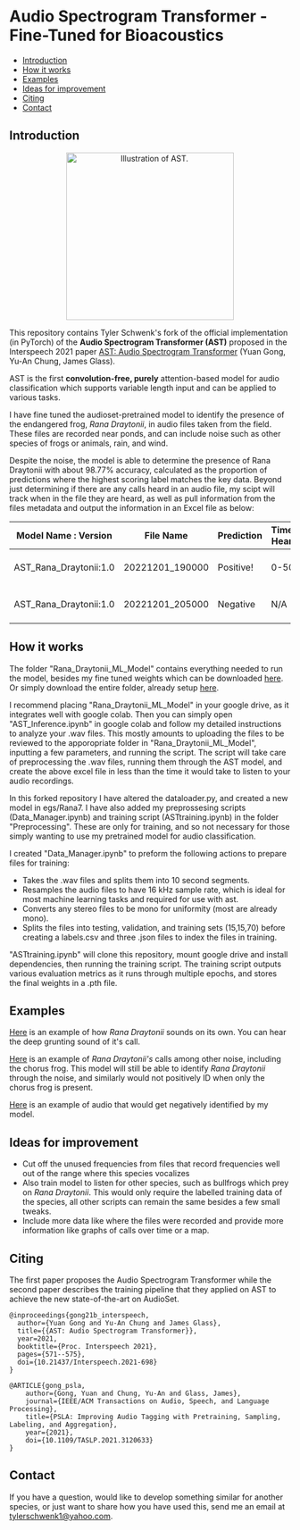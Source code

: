 
# Audio Spectrogram Transformer - Fine-Tuned for Bioacoustics
 - [Introduction](#Introduction)
 - [How it works](#How-it-works)
 - [Examples](#Examples)
 - [Ideas for improvement](#Ideas-for-improvement)
 - [Citing](#Citing)  
 - [Contact](#Contact)

## Introduction  

<p align="center"><img src="https://github.com/YuanGongND/ast/blob/master/ast.png?raw=true" alt="Illustration of AST." width="300"/></p>

This repository contains Tyler Schwenk's fork of the official implementation (in PyTorch) of the **Audio Spectrogram Transformer (AST)** proposed in the Interspeech 2021 paper [AST: Audio Spectrogram Transformer](https://arxiv.org/abs/2104.01778) (Yuan Gong, Yu-An Chung, James Glass).  

AST is the first **convolution-free, purely** attention-based model for audio classification which supports variable length input and can be applied to various tasks. 

I have fine tuned the audioset-pretrained model to identify the presence of the endangered frog, *Rana Draytonii*, in audio files taken from the field. These files are recorded near ponds, and can include noise such as other species of frogs or animals, rain, and wind.

Despite the noise, the model is able to determine the presence of Rana Draytonii with about 98.77% accuracy, calculated as the proportion of predictions where the highest scoring label matches the key data. Beyond just determining if there are any calls heard in an audio file, my scipt will track when in the file they are heard, as well as pull information from the files metadata and output the information in an Excel file as below:

| Model Name : Version | File Name     | Prediction | Times Heard | Device ID               | Timestamp                  | Temperature | Review Date |
|----------------------|---------------|------------|-------------|-------------------------|----------------------------|-------------|-------------|
| AST_Rana_Draytonii:1.0 | 20221201_190000 | Positive!   | 0-50         | AudioMoth 249BC30461CBB1E6 | 19:00:00 01/12/2022 (UTC-8) | 9.3C        | 2023-07-22  |
| AST_Rana_Draytonii:1.0 | 20221201_205000 | Negative   | N/A         | AudioMoth 249BC30461CBB1E6 | 20:50:00 01/12/2022 (UTC-8) | 9.1C        | 2023-07-22  |



## How it works
The folder "Rana_Draytonii_ML_Model" contains everything needed to run the model, besides my fine tuned weights which can be downloaded [here](https://www.dropbox.com/scl/fi/xq8ig3mg8di58u5aq4zhr/best_audio_model_V2.pth?rlkey=fbi8wbrepehkrtj6t4dnby9gi&dl=0). Or simply download the entire folder, already setup [here](https://www.dropbox.com/scl/fi/03y4wnuui8uodvtboaayr/Rana_Draytonii_ML_Model-20230921T092906Z-001.zip?rlkey=emfsq3rtz2av68j41by7ce13j&dl=0).

I recommend placing "Rana_Draytonii_ML_Model" in your google drive, as it integrates well with google colab. Then you can simply open "AST_Inference.ipynb" in google colab and follow my detailed instructions to analyze your .wav files. This mostly amounts to uploading the files to be reviewed to the apporopriate folder in "Rana_Draytonii_ML_Model", inputting a few parameters, and running the script. The script will take care of preprocessing the .wav files, running them through the AST model, and create the above excel file in less than the time it would take to listen to your audio recordings.

In this forked repository I have altered the dataloader.py, and created a new model in egs/Rana7. I have also added my preprossesing scripts (Data_Manager.ipynb) and training script (ASTtraining.ipynb) in the folder "Preprocessing". These are only for training, and so not necessary for those simply wanting to use my pretrained model for audio classification.

I created "Data_Manager.ipynb" to preform the following actions to prepare files for training:
* Takes the .wav files and splits them into 10 second segments.
* Resamples the audio files to have 16 kHz sample rate, which is ideal for most machine learning tasks and required for use with ast.
* Converts any stereo files to be mono for uniformity (most are already mono).
* Splits the files into testing, validation, and training sets (15,15,70) before creating a labels.csv and three .json files to index the files in training. 

"ASTtraining.ipynb" will clone this repository, mount google drive and install dependencies, then running the training script. The training script outputs various evaluation metrics as it runs through multiple epochs, and stores the final weights in a .pth file.

## Examples

[Here](https://www.dropbox.com/scl/fi/p6hlxqsvh2j8n0scx2p2b/Rana-draytonii-2.wav?rlkey=a54489e3rv236g6swcfbog51q&dl=0) is an example of how *Rana Draytonii* sounds on its own. You can hear the deep grunting sound of it's call.

[Here](https://www.dropbox.com/scl/fi/9l9lsf725zdtf6ci24oip/Pseudacris-and-Rana-3.wav?rlkey=yy6rvxh54h4ylebrqv0xew56b&dl=0) is an example of *Rana Draytonii's* calls among other noise, including the chorus frog. This model will still be able to identify *Rana Draytonii* through the noise, and similarly would not positively ID when only the chorus frog is present.

[Here](https://www.youtube.com/watch?v=dQw4w9WgXcQ) is an example of audio that would get negatively identified by my model.


## Ideas for improvement
* Cut off the unused frequencies from files that record frequencies well out of the range where this species vocalizes
* Also train model to listen for other species, such as bullfrogs which prey on *Rana Draytonii*. This would only require the labelled training data of the species, all other scripts can remain the same besides a few small tweaks.
* Include more data like where the files were recorded and provide more information like graphs of calls over time or a map.

## Citing  
The first paper proposes the Audio Spectrogram Transformer while the second paper describes the training pipeline that they applied on AST to achieve the new state-of-the-art on AudioSet.   
```  
@inproceedings{gong21b_interspeech,
  author={Yuan Gong and Yu-An Chung and James Glass},
  title={{AST: Audio Spectrogram Transformer}},
  year=2021,
  booktitle={Proc. Interspeech 2021},
  pages={571--575},
  doi={10.21437/Interspeech.2021-698}
}
```  
```  
@ARTICLE{gong_psla, 
    author={Gong, Yuan and Chung, Yu-An and Glass, James},  
    journal={IEEE/ACM Transactions on Audio, Speech, and Language Processing},   
    title={PSLA: Improving Audio Tagging with Pretraining, Sampling, Labeling, and Aggregation},   
    year={2021}, 
    doi={10.1109/TASLP.2021.3120633}
}
```  


 ## Contact
If you have a question, would like to develop something similar for another species, or just want to share how you have used this, send me an email at tylerschwenk1@yahoo.com.

